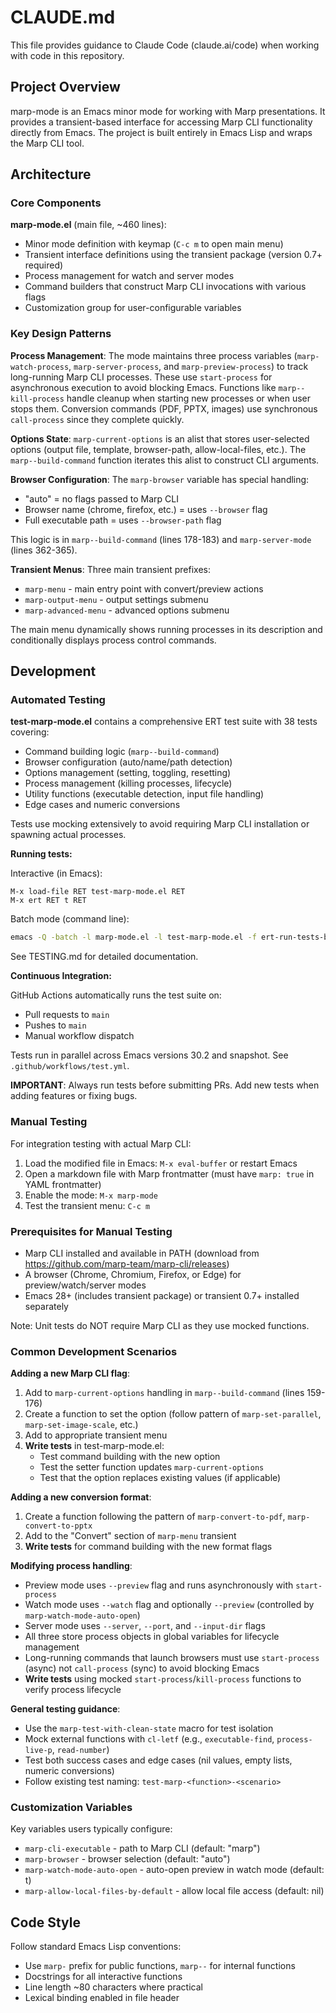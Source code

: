 # CLAUDE.md

This file provides guidance to Claude Code (claude.ai/code) when working with code in this repository.

## Project Overview

marp-mode is an Emacs minor mode for working with Marp presentations. It provides a transient-based interface for accessing Marp CLI functionality directly from Emacs. The project is built entirely in Emacs Lisp and wraps the Marp CLI tool.

## Architecture

### Core Components

**marp-mode.el** (main file, ~460 lines):
- Minor mode definition with keymap (`C-c m` to open main menu)
- Transient interface definitions using the transient package (version 0.7+ required)
- Process management for watch and server modes
- Command builders that construct Marp CLI invocations with various flags
- Customization group for user-configurable variables

### Key Design Patterns

**Process Management**: The mode maintains three process variables (`marp-watch-process`, `marp-server-process`, and `marp-preview-process`) to track long-running Marp CLI processes. These use `start-process` for asynchronous execution to avoid blocking Emacs. Functions like `marp--kill-process` handle cleanup when starting new processes or when user stops them. Conversion commands (PDF, PPTX, images) use synchronous `call-process` since they complete quickly.

**Options State**: `marp-current-options` is an alist that stores user-selected options (output file, template, browser-path, allow-local-files, etc.). The `marp--build-command` function iterates this alist to construct CLI arguments.

**Browser Configuration**: The `marp-browser` variable has special handling:
- "auto" = no flags passed to Marp CLI
- Browser name (chrome, firefox, etc.) = uses `--browser` flag
- Full executable path = uses `--browser-path` flag

This logic is in `marp--build-command` (lines 178-183) and `marp-server-mode` (lines 362-365).

**Transient Menus**: Three main transient prefixes:
- `marp-menu` - main entry point with convert/preview actions
- `marp-output-menu` - output settings submenu
- `marp-advanced-menu` - advanced options submenu

The main menu dynamically shows running processes in its description and conditionally displays process control commands.

## Development

### Automated Testing

**test-marp-mode.el** contains a comprehensive ERT test suite with 38 tests covering:
- Command building logic (`marp--build-command`)
- Browser configuration (auto/name/path detection)
- Options management (setting, toggling, resetting)
- Process management (killing processes, lifecycle)
- Utility functions (executable detection, input file handling)
- Edge cases and numeric conversions

Tests use mocking extensively to avoid requiring Marp CLI installation or spawning actual processes.

**Running tests:**

Interactive (in Emacs):
```elisp
M-x load-file RET test-marp-mode.el RET
M-x ert RET t RET
```

Batch mode (command line):
```bash
emacs -Q -batch -l marp-mode.el -l test-marp-mode.el -f ert-run-tests-batch-and-exit
```

See TESTING.md for detailed documentation.

**Continuous Integration:**

GitHub Actions automatically runs the test suite on:
- Pull requests to `main`
- Pushes to `main`
- Manual workflow dispatch

Tests run in parallel across Emacs versions 30.2 and snapshot. See `.github/workflows/test.yml`.

**IMPORTANT**: Always run tests before submitting PRs. Add new tests when adding features or fixing bugs.

### Manual Testing

For integration testing with actual Marp CLI:

1. Load the modified file in Emacs: `M-x eval-buffer` or restart Emacs
2. Open a markdown file with Marp frontmatter (must have `marp: true` in YAML frontmatter)
3. Enable the mode: `M-x marp-mode`
4. Test the transient menu: `C-c m`

### Prerequisites for Manual Testing

- Marp CLI installed and available in PATH (download from https://github.com/marp-team/marp-cli/releases)
- A browser (Chrome, Chromium, Firefox, or Edge) for preview/watch/server modes
- Emacs 28+ (includes transient package) or transient 0.7+ installed separately

Note: Unit tests do NOT require Marp CLI as they use mocked functions.

### Common Development Scenarios

**Adding a new Marp CLI flag**:
1. Add to `marp-current-options` handling in `marp--build-command` (lines 159-176)
2. Create a function to set the option (follow pattern of `marp-set-parallel`, `marp-set-image-scale`, etc.)
3. Add to appropriate transient menu
4. **Write tests** in test-marp-mode.el:
   - Test command building with the new option
   - Test the setter function updates `marp-current-options`
   - Test that the option replaces existing values (if applicable)

**Adding a new conversion format**:
1. Create a function following the pattern of `marp-convert-to-pdf`, `marp-convert-to-pptx`
2. Add to the "Convert" section of `marp-menu` transient
3. **Write tests** for command building with the new format flags

**Modifying process handling**:
- Preview mode uses `--preview` flag and runs asynchronously with `start-process`
- Watch mode uses `--watch` flag and optionally `--preview` (controlled by `marp-watch-mode-auto-open`)
- Server mode uses `--server`, `--port`, and `--input-dir` flags
- All three store process objects in global variables for lifecycle management
- Long-running commands that launch browsers must use `start-process` (async) not `call-process` (sync) to avoid blocking Emacs
- **Write tests** using mocked `start-process`/`kill-process` functions to verify process lifecycle

**General testing guidance**:
- Use the `marp-test-with-clean-state` macro for test isolation
- Mock external functions with `cl-letf` (e.g., `executable-find`, `process-live-p`, `read-number`)
- Test both success cases and edge cases (nil values, empty lists, numeric conversions)
- Follow existing test naming: `test-marp-<function>-<scenario>`

### Customization Variables

Key variables users typically configure:
- `marp-cli-executable` - path to Marp CLI (default: "marp")
- `marp-browser` - browser selection (default: "auto")
- `marp-watch-mode-auto-open` - auto-open preview in watch mode (default: t)
- `marp-allow-local-files-by-default` - allow local file access (default: nil)

## Code Style

Follow standard Emacs Lisp conventions:
- Use `marp-` prefix for public functions, `marp--` for internal functions
- Docstrings for all interactive functions
- Line length ~80 characters where practical
- Lexical binding enabled in file header
